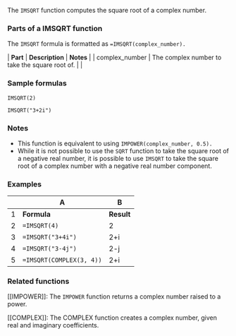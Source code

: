 The `IMSQRT` function computes the square root of a complex number.

### Parts of a IMSQRT function

The `IMSQRT` formula is formatted as `=IMSQRT(complex_number).`

| **Part** | **Description** | **Notes** |
| complex\_number | The complex number to take the square root of. |  |

### Sample formulas

`IMSQRT(2)`

`IMSQRT("3+2i")`

### Notes

* This function is equivalent to using `IMPOWER(complex_number, 0.5).`
* While it is not possible to use the `SQRT` function to take the square root of a negative real number, it is possible to use `IMSQRT` to take the square root of a complex number with a negative real number component.

### Examples

|  | A | B |
| --- | --- | --- |
| 1 | **Formula** | **Result** |
| 2 | `=IMSQRT(4)` | 2 |
| 3 | `=IMSQRT("3+4i")` | 2+i |
| 4 | `=IMSQRT("3-4j")` | 2-j |
| 5 | `=IMSQRT(COMPLEX(3, 4))` | 2+i |

### Related functions

[[IMPOWER]]: The `IMPOWER` function returns a complex number raised to a power.

[[COMPLEX]]: The COMPLEX function creates a complex number, given real and imaginary coefficients.
